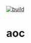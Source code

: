 [![build](https://github.com/chosegood/aoc/actions/workflows/gradle.yml/badge.svg?kill_cache=1)](https://github.com/chosegood/aoc/actions/workflows/gradle.yml)


# aoc
